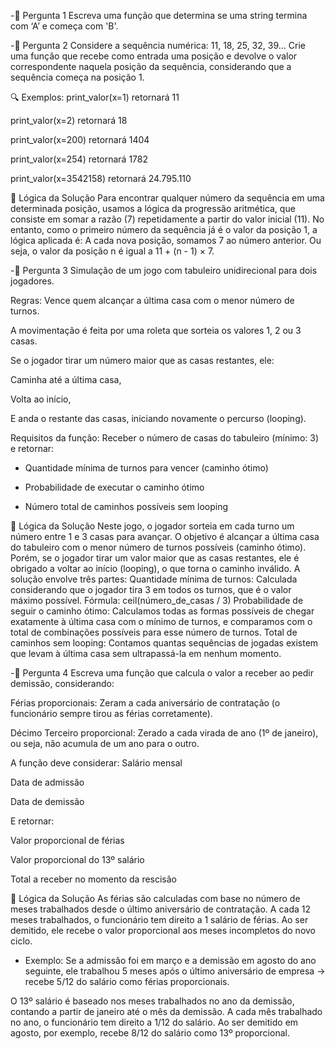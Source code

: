 -🧪 Pergunta 1
Escreva uma função que determina se uma string termina com ‘A’ e começa com 'B'.<br>

-📐 Pergunta 2
Considere a sequência numérica:
11, 18, 25, 32, 39...
Crie uma função que recebe como entrada uma posição e devolve o valor correspondente naquela posição da sequência, considerando que a sequência começa na posição 1.

🔍 Exemplos:
print_valor(x=1) retornará 11

print_valor(x=2) retornará 18

print_valor(x=200) retornará 1404

print_valor(x=254) retornará 1782

print_valor(x=3542158) retornará 24.795.110
<br>


🧠 Lógica da Solução
Para encontrar qualquer número da sequência em uma determinada posição, usamos a lógica da progressão aritmética, que consiste em somar a razão (7) repetidamente a partir do valor inicial (11).
No entanto, como o primeiro número da sequência já é o valor da posição 1, a lógica aplicada é:
A cada nova posição, somamos 7 ao número anterior.
Ou seja, o valor da posição n é igual a 11 + (n - 1) × 7.




-🎲 Pergunta 3
Simulação de um jogo com tabuleiro unidirecional para dois jogadores.

Regras:
Vence quem alcançar a última casa com o menor número de turnos.

A movimentação é feita por uma roleta que sorteia os valores 1, 2 ou 3 casas.

Se o jogador tirar um número maior que as casas restantes, ele:

Caminha até a última casa,

Volta ao início,

E anda o restante das casas, iniciando novamente o percurso (looping).

Requisitos da função:
Receber o número de casas do tabuleiro (mínimo: 3) e retornar:

* Quantidade mínima de turnos para vencer (caminho ótimo)

* Probabilidade de executar o caminho ótimo

* Número total de caminhos possíveis sem looping

🧠 Lógica da Solução
Neste jogo, o jogador sorteia em cada turno um número entre 1 e 3 casas para avançar. O objetivo é alcançar a última casa do tabuleiro com o menor número de turnos possíveis (caminho ótimo).
Porém, se o jogador tirar um valor maior que as casas restantes, ele é obrigado a voltar ao início (looping), o que torna o caminho inválido.
A solução envolve três partes:
Quantidade mínima de turnos:
Calculada considerando que o jogador tira 3 em todos os turnos, que é o valor máximo possível.
Fórmula: ceil(número_de_casas / 3)
Probabilidade de seguir o caminho ótimo:
Calculamos todas as formas possíveis de chegar exatamente à última casa com o mínimo de turnos, e comparamos com o total de combinações possíveis para esse número de turnos.
Total de caminhos sem looping:
Contamos quantas sequências de jogadas existem que levam à última casa sem ultrapassá-la em nenhum momento.



-💼 Pergunta 4
Escreva uma função que calcula o valor a receber ao pedir demissão, considerando:

Férias proporcionais:
Zeram a cada aniversário de contratação (o funcionário sempre tirou as férias corretamente).

Décimo Terceiro proporcional:
Zerado a cada virada de ano (1º de janeiro), ou seja, não acumula de um ano para o outro.

A função deve considerar:
Salário mensal

Data de admissão

Data de demissão

E retornar:

Valor proporcional de férias

Valor proporcional do 13º salário

Total a receber no momento da rescisão



🧠 Lógica da Solução
As férias são calculadas com base no número de meses trabalhados desde o último aniversário de contratação.
A cada 12 meses trabalhados, o funcionário tem direito a 1 salário de férias.
Ao ser demitido, ele recebe o valor proporcional aos meses incompletos do novo ciclo.

* Exemplo:
Se a admissão foi em março e a demissão em agosto do ano seguinte, ele trabalhou 5 meses após o último aniversário de empresa → recebe 5/12 do salário como férias proporcionais.


O 13º salário é baseado nos meses trabalhados no ano da demissão, contando a partir de janeiro até o mês da demissão.
A cada mês trabalhado no ano, o funcionário tem direito a 1/12 do salário.
Ao ser demitido em agosto, por exemplo, recebe 8/12 do salário como 13º proporcional.
